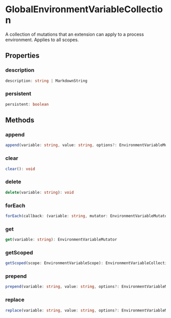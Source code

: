# GlobalEnvironmentVariableCollection

A collection of mutations that an extension can apply to a process environment. Applies to all scopes.

## Properties

### description

```typescript
description: string | MarkdownString
```

### persistent

```typescript
persistent: boolean
```

## Methods

### append

```typescript
append(variable: string, value: string, options?: EnvironmentVariableMutatorOptions): void
```

### clear

```typescript
clear(): void
```

### delete

```typescript
delete(variable: string): void
```

### forEach

```typescript
forEach(callback: (variable: string, mutator: EnvironmentVariableMutator, collection: EnvironmentVariableCollection) => any, thisArg?: any): void
```

### get

```typescript
get(variable: string): EnvironmentVariableMutator
```

### getScoped

```typescript
getScoped(scope: EnvironmentVariableScope): EnvironmentVariableCollection
```

### prepend

```typescript
prepend(variable: string, value: string, options?: EnvironmentVariableMutatorOptions): void
```

### replace

```typescript
replace(variable: string, value: string, options?: EnvironmentVariableMutatorOptions): void
```

